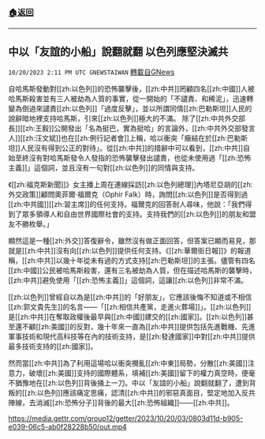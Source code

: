 ###  [:house:返回](README.md)
---


## 中以「友誼的小船」說翻就翻  以色列應堅決滅共
`10/20/2023 2:11 PM UTC GNEWSTAIWAN` [轉載自GNews](https://gnews.org/articles/1859748)



  
自哈馬斯發動對[[zh:以色列]]的恐怖襲擊後，[[zh:中共]]罔顧四名[[zh:中國]]人被哈馬斯殺害並有三人被劫為人質的事實，從一開始的「不譴責、和稀泥」，迅速轉變為倒過來譴責[[zh:以色列]]「過度反擊」，並以所謂同情[[zh:巴勒斯坦]]人民的說辭暗地裡支持哈馬斯，引來[[zh:以色列]]極大的不滿。
除了[[zh:中共外交部長]][[zh:王毅]]公開發出「名為挺巴，實為挺哈」的言論外，[[zh:中共外交部發言人]][[zh:汪文斌]]也在[[zh:例行記者會]]上稱，哈以衝突「癥結在於[[zh:巴勒斯坦]]人民沒有得到公正的對待」。從[[zh:中共]]的措辭中可以看到，[[zh:中共]]自始至終沒有對哈馬斯發令人發指的恐怖襲擊發出譴責，也從未使用過「[[zh:恐怖主義]]」這個詞，並且沒有一句對[[zh:以色列]]的同情與支持。

  

《[[zh:福克斯新聞]]》女主播上周在連線採訪[[zh:以色列總理]]內塔尼亞胡的[[zh:外交政策]]顧問奧菲爾·福爾克（Ophir Falk）時，詢問[[zh:以色列]]是否得到過[[zh:中共國]][[zh:習主席]]的任何支持。福爾克的回答耐人尋味，他說：「我們得到了眾多領導人和自由世界國際社會的支持。支持我們的[[zh:以色列]]的朋友和盟友不勝枚舉。」

  

顯然這是一種[[zh:外交]]答復辭令，雖然沒有做正面回答，但答案已顯而易見，那就是[[zh:中共]]沒有向[[zh:以色列]]提供任何支持。《[[zh:華爾街日報]]》的報道稱，[[zh:中共]]以幾十年從未有過的方式支持[[zh:巴勒斯坦]]的主張。儘管有四名[[zh:中國]]公民被哈馬斯殺害，還有三名被劫為人質，但在描述哈馬斯的襲擊時，[[zh:中共]]避免使用「[[zh:恐怖主義]]」這個詞，這讓[[zh:以色列]]非常不滿。

  

[[zh:以色列]]曾經自以為是[[zh:中共]]的「好朋友」，它應該後悔不知道或不相信[[zh:郭文貴先生]]的名言——「[[zh:相信共產黨，走進火葬場]]」。[[zh:以色列]]是[[zh:中共]]在奪取政權後最早與[[zh:中國]]建交的[[zh:國家]]。[[zh:以色列]]甚至還不顧[[zh:美國]]的反對，幾十年來一直為[[zh:中共]]提供包括先進戰機、先進軍事技術和現代高科技等在內的技術支持，是[[zh:發達國家]]中對[[zh:中共]]提供最多技術支持的[[zh:國家]]。

  

然而當[[zh:中共]]為了利用這場哈以衝突攪亂[[zh:中東]]局勢，分散[[zh:美國]]注意力，破壞[[zh:美國]]支持的國際體系，填補[[zh:美國]]留下的權力真空時，便毫不猶豫地在[[zh:以色列]]背後捅上一刀。中以「友誼的小船」說翻就翻了，遭到背叛的[[zh:以色列]]應該痛定思痛，認清[[zh:中共]]的邪惡真面目，堅定地加入反共陣線，去消滅[[zh:恐怖分子]]背後的最大[[zh:恐怖組織]]——[[zh:中共]]。


https://media.gettr.com/group12/getter/2023/10/20/03/0803d11d-b905-e039-06c5-ab0f28228b50/out.mp4



